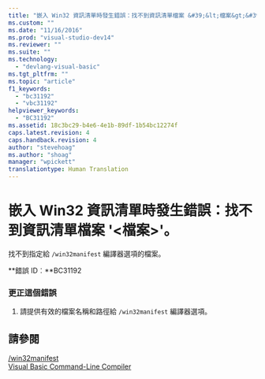 ```yaml
---
title: "嵌入 Win32 資訊清單時發生錯誤：找不到資訊清單檔案 &#39;&lt;檔案&gt;&#39;。 | Microsoft Docs"
ms.custom: ""
ms.date: "11/16/2016"
ms.prod: "visual-studio-dev14"
ms.reviewer: ""
ms.suite: ""
ms.technology: 
  - "devlang-visual-basic"
ms.tgt_pltfrm: ""
ms.topic: "article"
f1_keywords: 
  - "bc31192"
  - "vbc31192"
helpviewer_keywords: 
  - "BC31192"
ms.assetid: 18c3bc29-b4e6-4e1b-89df-1b54bc12274f
caps.latest.revision: 4
caps.handback.revision: 4
author: "stevehoag"
ms.author: "shoag"
manager: "wpickett"
translationtype: Human Translation
---
```

# 嵌入 Win32 資訊清單時發生錯誤：找不到資訊清單檔案 &#39;&lt;檔案&gt;&#39;。
找不到指定給 `/win32manifest` 編譯器選項的檔案。  
  
 **錯誤 ID︰**BC31192  
  
### 更正這個錯誤  
  
1.  請提供有效的檔案名稱和路徑給 `/win32manifest` 編譯器選項。  
  
## 請參閱  
 [\/win32manifest](../../visual-basic/reference/command-line-compiler/win32manifest.md)   
 [Visual Basic Command\-Line Compiler](../../visual-basic/reference/command-line-compiler/index.md)